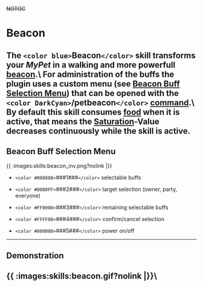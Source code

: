 ~~NOTOC~~
# Beacon

The `<color blue>`Beacon`</color>` skill transforms your *MyPet* in a walking and more powerfull [beacon](http://www.minecraftwiki.net/wiki/Beacon_Block).\\
For administration of the buffs the plugin uses a custom menu (see [Beacon Buff Selection Menu](#beacon_buff_selection_menu)) that can be opened with the `<color DarkCyan>`/petbeacon`</color>` [command](en/commands).\\
By default this skill consumes [food](en/hungersystem) when it is active, that means the [Saturation](en/hungersystem)-Value decreases continuously while the skill is active.
----
## Beacon Buff Selection Menu

{{ :images:skills:beacon_inv.png?nolink |}}

*  `<color #008000>`###1###`</color>` selectable buffs

*  `<color #0080FF>`###2###`</color>` target selection (owner, party, everyone)

*  `<color #FF8000>`###3###`</color>` remaining selectable buffs

*  `<color #FFFF00>`###4###`</color>` confirm/cancel selection

*  `<color #800000>`###5###`</color>` power on/off


----
## Demonstration

{{ :images:skills:beacon.gif?nolink |}}\\
----
